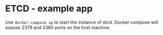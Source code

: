 # ETCD - example app
Use `docker-compose up` to start the instance of etcd. Docker compose will expose 2379 and 2380 ports on the host machine.
